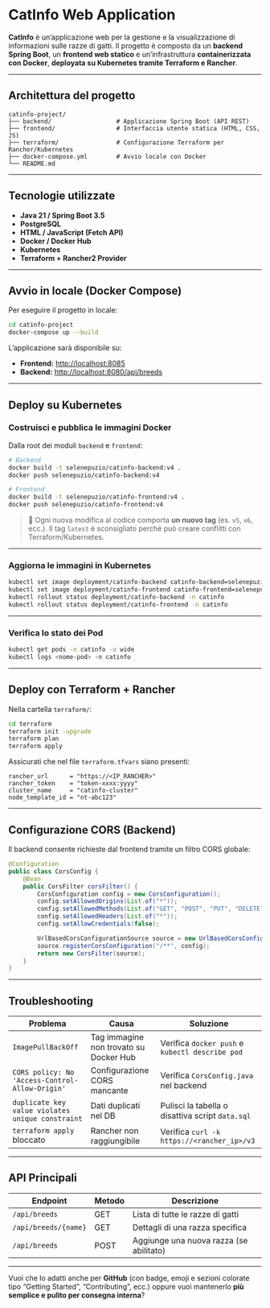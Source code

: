 
# CatInfo Web Application

**CatInfo** è un’applicazione web per la gestione e la visualizzazione di informazioni sulle razze di gatti.
Il progetto è composto da un **backend Spring Boot**, un **frontend web statico** e un’infrastruttura **containerizzata con Docker**, **deployata su Kubernetes tramite Terraform e Rancher**.

---

##  Architettura del progetto

```
catinfo-project/
├── backend/                  # Applicazione Spring Boot (API REST)
├── frontend/                 # Interfaccia utente statica (HTML, CSS, JS)
├── terraform/                # Configurazione Terraform per Rancher/Kubernetes
├── docker-compose.yml        # Avvio locale con Docker
└── README.md
```

---

##  Tecnologie utilizzate

* **Java 21 / Spring Boot 3.5**
* **PostgreSQL**
* **HTML / JavaScript (Fetch API)**
* **Docker / Docker Hub**
* **Kubernetes**
* **Terraform + Rancher2 Provider**

---

##  Avvio in locale (Docker Compose)

Per eseguire il progetto in locale:

```bash
cd catinfo-project
docker-compose up --build
```

L’applicazione sarà disponibile su:

* **Frontend:** [http://localhost:8085](http://localhost:8085)
* **Backend:** [http://localhost:8080/api/breeds](http://localhost:8080/api/breeds)

---

##  Deploy su Kubernetes

###  Costruisci e pubblica le immagini Docker

Dalla root dei moduli `backend` e `frontend`:

```bash
# Backend
docker build -t selenepuzio/catinfo-backend:v4 .
docker push selenepuzio/catinfo-backend:v4

# Frontend
docker build -t selenepuzio/catinfo-frontend:v4 .
docker push selenepuzio/catinfo-frontend:v4
```

> 🔁 Ogni nuova modifica al codice comporta **un nuovo tag** (es. `v5`, `v6`, ecc.).
> Il tag `latest` è sconsigliato perché può creare conflitti con Terraform/Kubernetes.

---

###  Aggiorna le immagini in Kubernetes

```bash
kubectl set image deployment/catinfo-backend catinfo-backend=selenepuzio/catinfo-backend:v4 -n catinfo
kubectl set image deployment/catinfo-frontend catinfo-frontend=selenepuzio/catinfo-frontend:v4 -n catinfo
kubectl rollout status deployment/catinfo-backend -n catinfo
kubectl rollout status deployment/catinfo-frontend -n catinfo
```

---

### Verifica lo stato dei Pod

```bash
kubectl get pods -n catinfo -o wide
kubectl logs <nome-pod> -n catinfo
```

---

## Deploy con Terraform + Rancher

Nella cartella `terraform/`:

```bash
cd terraform
terraform init -upgrade
terraform plan
terraform apply
```

Assicurati che nel file `terraform.tfvars` siano presenti:

```hcl
rancher_url      = "https://<IP_RANCHER>"
rancher_token    = "token-xxxx:yyyy"
cluster_name     = "catinfo-cluster"
node_template_id = "nt-abc123"
```

---

##  Configurazione CORS (Backend)

Il backend consente richieste dal frontend tramite un filtro CORS globale:

```java
@Configuration
public class CorsConfig {
    @Bean
    public CorsFilter corsFilter() {
        CorsConfiguration config = new CorsConfiguration();
        config.setAllowedOrigins(List.of("*"));
        config.setAllowedMethods(List.of("GET", "POST", "PUT", "DELETE", "OPTIONS"));
        config.setAllowedHeaders(List.of("*"));
        config.setAllowCredentials(false);

        UrlBasedCorsConfigurationSource source = new UrlBasedCorsConfigurationSource();
        source.registerCorsConfiguration("/**", config);
        return new CorsFilter(source);
    }
}
```

---

## Troubleshooting

| Problema                                         | Causa                                  | Soluzione                                        |
| ------------------------------------------------ | -------------------------------------- | ------------------------------------------------ |
| `ImagePullBackOff`                               | Tag immagine non trovato su Docker Hub | Verifica `docker push` e `kubectl describe pod`  |
| `CORS policy: No 'Access-Control-Allow-Origin'`  | Configurazione CORS mancante           | Verifica `CorsConfig.java` nel backend           |
| `duplicate key value violates unique constraint` | Dati duplicati nel DB                  | Pulisci la tabella o disattiva script `data.sql` |
| `terraform apply` bloccato                       | Rancher non raggiungibile              | Verifica `curl -k https://<rancher_ip>/v3`       |

---

## API Principali

| Endpoint             | Metodo | Descrizione                             |
| -------------------- | ------ | --------------------------------------- |
| `/api/breeds`        | GET    | Lista di tutte le razze di gatti        |
| `/api/breeds/{name}` | GET    | Dettagli di una razza specifica         |
| `/api/breeds`        | POST   | Aggiunge una nuova razza (se abilitato) |

---



Vuoi che lo adatti anche per **GitHub** (con badge, emoji e sezioni colorate tipo “Getting Started”, “Contributing”, ecc.) oppure vuoi mantenerlo **più semplice e pulito per consegna interna**?

